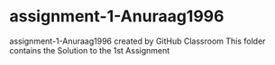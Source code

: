# assignment-1-Anuraag1996
assignment-1-Anuraag1996 created by GitHub Classroom
This folder contains the Solution to the 1st Assignment
